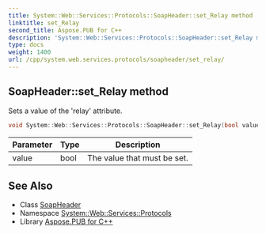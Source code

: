 ```yaml
---
title: System::Web::Services::Protocols::SoapHeader::set_Relay method
linktitle: set_Relay
second_title: Aspose.PUB for C++
description: 'System::Web::Services::Protocols::SoapHeader::set_Relay method. Sets a value of the ''relay'' attribute in C++.'
type: docs
weight: 1400
url: /cpp/system.web.services.protocols/soapheader/set_relay/
---
```

## SoapHeader::set_Relay method


Sets a value of the 'relay' attribute.

```cpp
void System::Web::Services::Protocols::SoapHeader::set_Relay(bool value)
```


| Parameter | Type | Description |
| --- | --- | --- |
| value | bool | The value that must be set. |

## See Also

* Class [SoapHeader](../)
* Namespace [System::Web::Services::Protocols](../../)
* Library [Aspose.PUB for C++](../../../)
